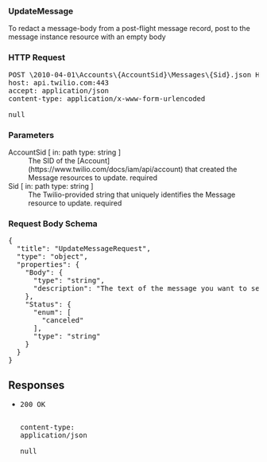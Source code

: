<!DOCTYPE html><html><head><title></title><link rel="stylesheet" href="./OpenApi.css"/><meta charset="utf-8"/><meta name="viewport" content="width=device-width, initial-scale=1"/></head><body><article><section class="requestOverview"><h1 class="request-summary">UpdateMessage</h1><p class="request-description">To redact a message-body from a post-flight message record, post to the message instance resource with an empty body</p></section><section class="http"><h3>HTTP Request</h3><pre class="http-example"><span class="request-line">POST</span> <span class="http-target">\2010-04-01\Accounts\{AccountSid}\Messages\{Sid}.json</span> <span class="http-version">HTTP/1.1</span>&#xA;<span class="header-line">host</span>: <span class="header-value">api.twilio.com:443</span>&#xA;<span class="header-line">accept</span>: <span class="header-value">application/json</span>&#xA;<span class="header-line">content-type</span>: <span class="header-value">application/x-www-form-urlencoded</span>&#xA;&#xA;null</pre></section><dl class="parameters"><h3>Parameters</h3><dt class="parameter"><span class="parameter-name">AccountSid</span> [ in: <span class="parameter-location">path</span> type: <span class="parameter-type">string</span> ]</dt><dd class="parameter"><span class="parameter-description">The SID of the [Account](https://www.twilio.com/docs/iam/api/account) that created the Message resources to update.</span> <span class="parameter-required">required</span></dd><dt class="parameter"><span class="parameter-name">Sid</span> [ in: <span class="parameter-location">path</span> type: <span class="parameter-type">string</span> ]</dt><dd class="parameter"><span class="parameter-description">The Twilio-provided string that uniquely identifies the Message resource to update.</span> <span class="parameter-required">required</span></dd></dl><section class="requestContent"><h3>Request Body Schema</h3><pre class="schema">{&#xA;  &quot;title&quot;: &quot;UpdateMessageRequest&quot;,&#xA;  &quot;type&quot;: &quot;object&quot;,&#xA;  &quot;properties&quot;: {&#xA;    &quot;Body&quot;: {&#xA;      &quot;type&quot;: &quot;string&quot;,&#xA;      &quot;description&quot;: &quot;The text of the message you want to send. Can be up to 1,600 characters long.&quot;&#xA;    },&#xA;    &quot;Status&quot;: {&#xA;      &quot;enum&quot;: [&#xA;        &quot;canceled&quot;&#xA;      ],&#xA;      &quot;type&quot;: &quot;string&quot;&#xA;    }&#xA;  }&#xA;}</pre></section><section class="responses"><h2>Responses</h2><ul class="responses"><li class="response"><pre class="http-example"><span class="status-line">200</span> <span class="status-description">OK</span>
<span class="header-line">content-type</span>: <span class="header-value">application/json</span>&#xA;&#xA;null</pre></li></ul></section></article></body></html>